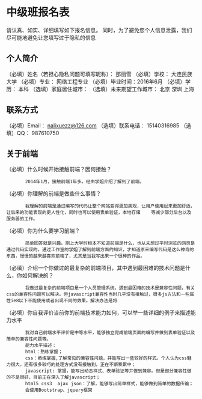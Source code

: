 # 中级班报名表

请认真、如实、详细填写如下报名信息。
同时，为了避免您个人信息泄露，我们尽可能地避免让您填写过于隐私的信息

## 个人简介

（必填）姓名（若担心隐私问题可填写昵称）： 那丽雪
（必填）学校： 大连民族大学
（必填）专业： 网络工程专业
（必填）毕业时间：2016年6月
（必填）学历： 本科
（选填）家庭居住城市：
（选填）未来期望工作城市： 北京  深圳  上海

## 联系方式

（必填）Email： nalixuezz@126.com
（选填）联系电话： 15140316985
（选填）QQ： 987610750

## 关于前端

（必填）什么时候开始接触前端？因何接触？

           2014年1月，接触前端1年多。经由学姐介绍了解到了前端。

（必填）你理解的前端是做些什么事情？
       
           我理解的前端是通过编写的代码让整个网站变得更加美观，让用户使用起来更加舒适，让后来的功能表现的更人性化，同时也可以使用表单验证，本地存储    等减少部分后台以及服务器的工作。

（必填）你为什么要学习前端？

           简单回答就是兴趣。刚上大学时根本不知道前端是什么，也从未想过平时浏览的网页是通过代码实现的。通过工作室的学姐了解到前端方面的知识，才知道原来编写代码是这么神奇的东西，慢慢的越来越喜欢前端了，尤其是当我写出来一个很棒的作品。

（必填）介绍一个你做过的最复杂的前端项目，其中遇到最困难的技术问题是什么，你如何解决的？

           我做过最复杂的前端项目是一个人员管理系统，遇到最困难的技术是兼容性问题，有关css的兼容性问题可以解决。但javascript兼容性当时几乎没有接触过，很多js方法和一些属性ie8以下不能使用或者出现不同的效果。解决办法是将

（必填）你自我评价当前你的前端技术能力如何，可以举一些详细的例子来描述能力水平
          
           我对自己前端水平评价是中等水平，能够独立完成前端页面的编写并做到表单验证以及简单的兼容性问题等。
           能力水平描述：
           html：熟练掌握；
           css：熟练掌握,了解常见的兼容性问题，并能写出一些较好的样式。个人认为css魅力很大，还有很多较巧的处理方式没有接触到，正在不断积累中；
           javascript: 掌握，能写出动态样式、表单验证等并做到兼容。但是部分兼容性做的不是很好，目前正在深入了解javascript；
           html5 css3  ajax json：了解，能够写出简单样式，能够做到简单的数据传输；
           会使用Bootstrap、jquery框架
          

